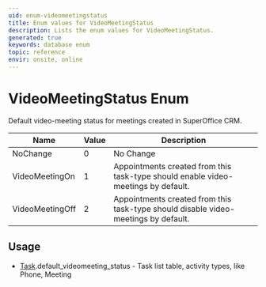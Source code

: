 ```yaml
---
uid: enum-videomeetingstatus
title: Enum values for VideoMeetingStatus
description: Lists the enum values for VideoMeetingStatus.
generated: true
keywords: database enum
topic: reference
envir: onsite, online
---
```


# VideoMeetingStatus Enum

Default video-meeting status for meetings created in SuperOffice CRM.

| Name | Value | Description |
|------|-------|-------------|
|NoChange|0|No Change|
|VideoMeetingOn|1|Appointments created from this task-type should enable video-meetings by default.|
|VideoMeetingOff|2|Appointments created from this task-type should disable video-meetings by default.|

## Usage

* [Task](../task.md).default_videomeeting_status - Task list table, activity types, like Phone, Meeting
